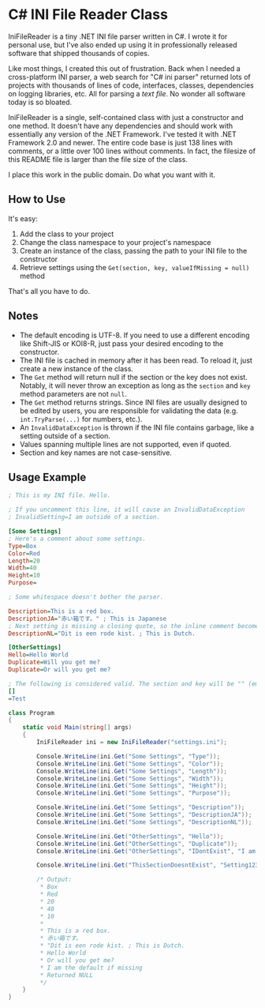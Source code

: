 # C# INI File Reader Class

IniFileReader is a tiny .NET INI file parser written in C#. I wrote it for personal use, but I've also ended up using it in professionally released software that shipped thousands of copies.

Like most things, I created this out of frustration. Back when I needed a cross-platform INI parser, a web search for "C# ini parser" returned lots of projects with thousands of lines of code, interfaces, classes, dependencies on logging libraries, etc. All for parsing a *text file*. No wonder all software today is so bloated.

IniFileReader is a single, self-contained class with just a constructor and one method. It doesn't have any dependencies and should work with essentially any version of the .NET Framework. I've tested it with .NET Framework 2.0 and newer. The entire code base is just 138 lines with comments, or a little over 100 lines without comments. In fact, the filesize of this README file is larger than the file size of the class.

I place this work in the public domain. Do what you want with it.

## How to Use
It's easy:

1. Add the class to your project
1. Change the class namespace to your project's namespace
1. Create an instance of the class, passing the path to your INI file to the constructor
1. Retrieve settings using the `Get(section, key, valueIfMissing = null)` method

That's all you have to do.

## Notes

* The default encoding is UTF-8. If you need to use a different encoding like Shift-JIS or KOI8-R, just pass your desired encoding to the constructor.
* The INI file is cached in memory after it has been read. To reload it, just create a new instance of the class.
* The `Get` method will return null if the section or the key does not exist. Notably, it will never throw an exception as long as the `section` and `key` method parameters are not `null`.
* The `Get` method returns strings. Since INI files are usually designed to be edited by users, you are responsible for validating the data (e.g.  `int.TryParse(...)` for numbers, etc.).
* An `InvalidDataException` is thrown if the INI file contains garbage, like a setting outside of a section.
* Values spanning multiple lines are not supported, even if quoted.
* Section and key names are not case-sensitive.

## Usage Example

```ini
; This is my INI file. Hello.

; If you uncomment this line, it will cause an InvalidDataException
; InvalidSetting=I am outside of a section.

[Some Settings]
; Here's a comment about some settings.
Type=Box
Color=Red
Length=20
Width=40
Height=10
Purpose=

; Some whitespace doesn't bother the parser.

Description=This is a red box.
DescriptionJA="赤い箱です。" ; This is Japanese
; Next setting is missing a closing quote, so the inline comment becomes part of the value.
DescriptionNL="Dit is een rode kist. ; This is Dutch.

[OtherSettings]
Hello=Hello World
Duplicate=Will you get me?
Duplicate=Or will you get me?

; The following is considered valid. The section and key will be "" (empty strings).
[]
=Test

```

```cs
class Program
{
    static void Main(string[] args)
    {
        IniFileReader ini = new IniFileReader("settings.ini");

        Console.WriteLine(ini.Get("Some Settings", "Type"));
        Console.WriteLine(ini.Get("Some Settings", "Color"));
        Console.WriteLine(ini.Get("Some Settings", "Length"));
        Console.WriteLine(ini.Get("Some Settings", "Width"));
        Console.WriteLine(ini.Get("Some Settings", "Height"));
        Console.WriteLine(ini.Get("Some Settings", "Purpose"));

        Console.WriteLine(ini.Get("Some Settings", "Description"));
        Console.WriteLine(ini.Get("Some Settings", "DescriptionJA"));
        Console.WriteLine(ini.Get("Some Settings", "DescriptionNL"));

        Console.WriteLine(ini.Get("OtherSettings", "Hello"));
        Console.WriteLine(ini.Get("OtherSettings", "Duplicate"));
        Console.WriteLine(ini.Get("OtherSettings", "IDontExist", "I am the default if missing"));

        Console.WriteLine(ini.Get("ThisSectionDoesntExist", "Setting123") ?? "Returned NULL");

        /* Output:
         * Box
         * Red
         * 20
         * 40
         * 10
         * 
         * This is a red box. 
         * 赤い箱です。
         * "Dit is een rode kist. ; This is Dutch.
         * Hello World
         * Or will you get me?
         * I am the default if missing
         * Returned NULL
         */
    }
}
 ```
